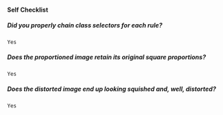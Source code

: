 #### Self Checklist

  #####  Did you properly chain class selectors for each rule?
    Yes

  #####  Does the proportioned image retain its original square proportions?
    Yes

  #####  Does the distorted image end up looking squished and, well, distorted?
    Yes